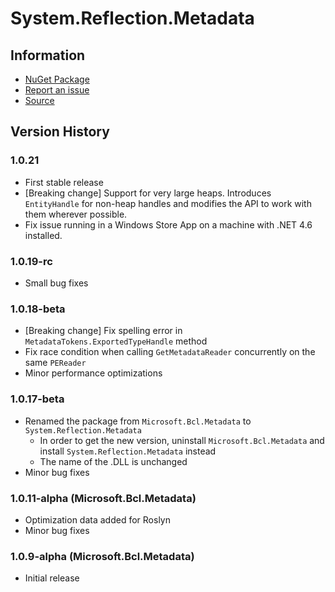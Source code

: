 # System.Reflection.Metadata

## Information

* [NuGet Package](https://www.nuget.org/packages/System.Reflection.Metadata)
* [Report an issue](http://github.com/dotnet/corefx/issues/new)
* [Source](https://github.com/dotnet/corefx/tree/master/src)

## Version History

### 1.0.21

* First stable release
* [Breaking change] Support for very large heaps. Introduces `EntityHandle`
  for non-heap handles and modifies the API to work with them wherever possible.
* Fix issue running in a Windows Store App on a machine with .NET 4.6 installed.

### 1.0.19-rc

* Small bug fixes

### 1.0.18-beta

* [Breaking change] Fix spelling error in `MetadataTokens.ExportedTypeHandle`
  method
* Fix race condition when calling `GetMetadataReader` concurrently on the same
  `PEReader`
* Minor performance optimizations

### 1.0.17-beta

* Renamed the package from `Microsoft.Bcl.Metadata` to `System.Reflection.Metadata`
    - In order to get the new version, uninstall `Microsoft.Bcl.Metadata` and
      install `System.Reflection.Metadata` instead
    - The name of the .DLL is unchanged
* Minor bug fixes

### 1.0.11-alpha (Microsoft.Bcl.Metadata)

* Optimization data added for Roslyn
* Minor bug fixes

### 1.0.9-alpha (Microsoft.Bcl.Metadata)

* Initial release
